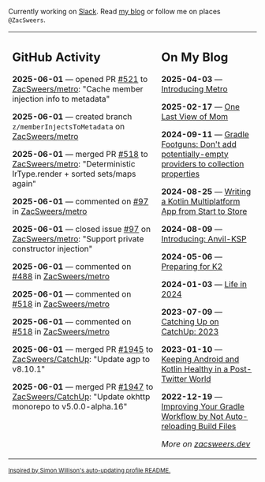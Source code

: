 Currently working on [Slack](https://slack.com/). Read [my blog](https://zacsweers.dev/) or follow me on places `@ZacSweers`.

<table><tr><td valign="top" width="60%">

## GitHub Activity
<!-- githubActivity starts -->
**2025-06-01** — opened PR [#521](https://github.com/ZacSweers/metro/pull/521) to [ZacSweers/metro](https://github.com/ZacSweers/metro): "Cache member injection info to metadata"

**2025-06-01** — created branch `z/memberInjectsToMetadata` on [ZacSweers/metro](https://github.com/ZacSweers/metro)

**2025-06-01** — merged PR [#518](https://github.com/ZacSweers/metro/pull/518) to [ZacSweers/metro](https://github.com/ZacSweers/metro): "Deterministic IrType.render + sorted sets/maps again"

**2025-06-01** — commented on [#97](https://github.com/ZacSweers/metro/issues/97#issuecomment-2927260551) in [ZacSweers/metro](https://github.com/ZacSweers/metro)

**2025-06-01** — closed issue [#97](https://github.com/ZacSweers/metro/issues/97) on [ZacSweers/metro](https://github.com/ZacSweers/metro): "Support private constructor injection"

**2025-06-01** — commented on [#488](https://github.com/ZacSweers/metro/issues/488#issuecomment-2927259990) in [ZacSweers/metro](https://github.com/ZacSweers/metro)

**2025-06-01** — commented on [#518](https://github.com/ZacSweers/metro/pull/518#issuecomment-2927257253) in [ZacSweers/metro](https://github.com/ZacSweers/metro)

**2025-06-01** — commented on [#518](https://github.com/ZacSweers/metro/pull/518#issuecomment-2927063722) in [ZacSweers/metro](https://github.com/ZacSweers/metro)

**2025-06-01** — merged PR [#1945](https://github.com/ZacSweers/CatchUp/pull/1945) to [ZacSweers/CatchUp](https://github.com/ZacSweers/CatchUp): "Update agp to v8.10.1"

**2025-06-01** — merged PR [#1947](https://github.com/ZacSweers/CatchUp/pull/1947) to [ZacSweers/CatchUp](https://github.com/ZacSweers/CatchUp): "Update okhttp monorepo to v5.0.0-alpha.16"
<!-- githubActivity ends -->
</td><td valign="top" width="40%">

## On My Blog
<!-- blog starts -->
**2025-04-03** — [Introducing Metro](https://www.zacsweers.dev/introducing-metro/)

**2025-02-17** — [One Last View of Mom](https://www.zacsweers.dev/one-last-view-of-mom/)

**2024-09-11** — [Gradle Footguns: Don't add potentially-empty providers to collection properties](https://www.zacsweers.dev/gradle-footgun-adding-empty-providers-to-collection-properties/)

**2024-08-25** — [Writing a Kotlin Multiplatform App from Start to Store](https://www.zacsweers.dev/writing-a-kotlin-multiplatform-app-from-start-to-store/)

**2024-08-09** — [Introducing: Anvil-KSP](https://www.zacsweers.dev/introducing-anvil-ksp/)

**2024-05-06** — [Preparing for K2](https://www.zacsweers.dev/preparing-for-k2/)

**2024-01-03** — [Life in 2024](https://www.zacsweers.dev/life-in-2024/)

**2023-07-09** — [Catching Up on CatchUp: 2023](https://www.zacsweers.dev/catching-up-on-catchup-2023/)

**2023-01-10** — [Keeping Android and Kotlin Healthy in a Post-Twitter World](https://www.zacsweers.dev/keeping-android-healthy/)

**2022-12-19** — [Improving Your Gradle Workflow by Not Auto-reloading Build Files](https://www.zacsweers.dev/improving-your-workflow-by-not-auto-reloading-build-files/)
<!-- blog ends -->
_More on [zacsweers.dev](https://zacsweers.dev/)_
</td></tr></table>

<sub><a href="https://simonwillison.net/2020/Jul/10/self-updating-profile-readme/">Inspired by Simon Willison's auto-updating profile README.</a></sub>